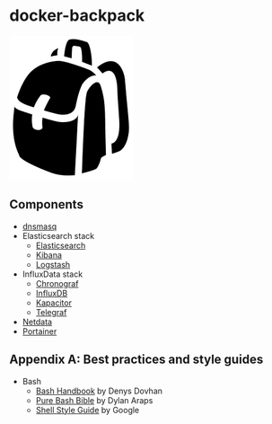 # docker-backpack

![Backpack](assets/backpack_2551.png)

## Components

- [dnsmasq](dnsmasq)
- Elasticsearch stack
    - [Elasticsearch](elasticsearch/elasticsearch)
    - [Kibana](elasticsearch/kibana)
    - [Logstash](elasticsearch/logstash)
- InfluxData stack
    - [Chronograf](influxdata/chronograf)
    - [InfluxDB](influxdata/influxdb)
    - [Kapacitor](influxdata/kapacitor)
    - [Telegraf](influxdata/telegraf)
- [Netdata](netdata)
- [Portainer](portainer)

## Appendix A: Best practices and style guides

- Bash
    - [Bash Handbook](https://github.com/denysdovhan/bash-handbook) by Denys Dovhan
    - [Pure Bash Bible](https://github.com/dylanaraps/pure-bash-bible) by Dylan Araps
    - [Shell Style Guide](https://google.github.io/styleguide/shellguide.html) by Google
